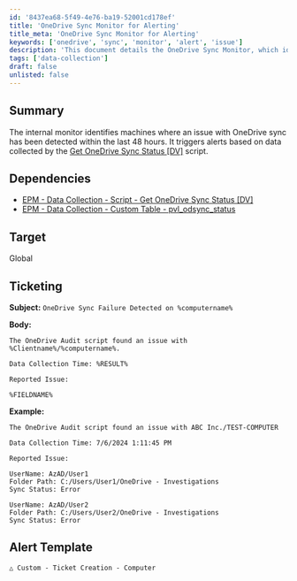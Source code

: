 ```yaml
---
id: '8437ea68-5f49-4e76-ba19-52001cd178ef'
title: 'OneDrive Sync Monitor for Alerting'
title_meta: 'OneDrive Sync Monitor for Alerting'
keywords: ['onedrive', 'sync', 'monitor', 'alert', 'issue']
description: 'This document details the OneDrive Sync Monitor, which identifies machines with sync issues detected in the last 48 hours and triggers alerts. It relies on specific data collection scripts and custom tables to provide timely notifications for IT support teams.'
tags: ['data-collection']
draft: false
unlisted: false
---
```

## Summary

The internal monitor identifies machines where an issue with OneDrive sync has been detected within the last 48 hours. It triggers alerts based on data collected by the [Get OneDrive Sync Status [DV]](https://proval.itglue.com/DOC-5078775-16007800) script.

## Dependencies

- [EPM - Data Collection - Script - Get OneDrive Sync Status [DV]](https://proval.itglue.com/DOC-5078775-16007800)
- [EPM - Data Collection - Custom Table - pvl_odsync_status](https://proval.itglue.com/DOC-5078775-16007815)

## Target

Global

## Ticketing

**Subject:** `OneDrive Sync Failure Detected on %computername%`

**Body:**

```
The OneDrive Audit script found an issue with %Clientname%/%computername%.
```

```
Data Collection Time: %RESULT%
```

```
Reported Issue: 
```

```
%FIELDNAME%
```

**Example:**

```
The OneDrive Audit script found an issue with ABC Inc./TEST-COMPUTER
```

```
Data Collection Time: 7/6/2024 1:11:45 PM
```

```
Reported Issue: 
```

```
UserName: AzAD/User1
Folder Path: C:/Users/User1/OneDrive - Investigations
Sync Status: Error
```

```
UserName: AzAD/User2
Folder Path: C:/Users/User2/OneDrive - Investigations
Sync Status: Error
```

## Alert Template

```
△ Custom - Ticket Creation - Computer
```












